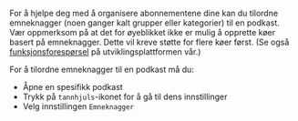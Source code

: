 For å hjelpe deg med å organisere abonnementene dine kan du tilordne emneknagger (noen ganger kalt grupper eller kategorier) til en podkast. Vær oppmerksom på at det for øyeblikket ikke er mulig å opprette køer basert på emneknagger. Dette vil kreve støtte for flere køer først. (Se også [funksjonsforespørsel](https://github.com/AntennaPod/AntennaPod/issues/2648) på utviklingsplattformen vår.)

For å tilordne emneknagger til en podkast må du:

- Åpne en spesifikk podkast
- Trykk på `tannhjuls`-ikonet for å gå til dens innstillinger
- Velg innstillingen `Emneknagger`
